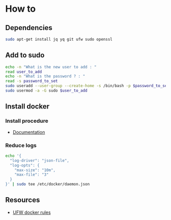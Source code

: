 # How to

## Dependencies

```bash
sudo apt-get install jq yq git ufw sudo openssl
```
## Add to sudo

```bash
echo -n "What is the new user to add : "
read user_to_add
echo -n "What is the password ? : "
read -s password_to_set
sudo useradd --user-group --create-home -s /bin/bash -p $password_to_set $user_to_add
sudo usermod -a -G sudo $user_to_add
```

## Install docker

### Install procedure

* [Documentation](https://docs.docker.com/engine/install/debian/#install-using-the-repository)

### Reduce logs

```bash
echo '{                    
  "log-driver": "json-file",
  "log-opts": {
    "max-size": "10m",
    "max-file": "3"
  }
}' | sudo tee /etc/docker/daemon.json
```

## Resources

* [UFW docker rules](https://github.com/chaifeng/ufw-docker?tab=readme-ov-file#tldr=)
